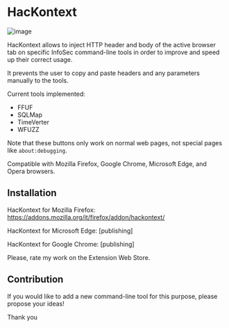# HacKontext

![image](https://user-images.githubusercontent.com/83867734/160303319-af26ce2d-2e57-44a2-a94f-5e59d71fd527.png)

HacKontext allows to inject HTTP header and body of the active browser tab on specific InfoSec command-line tools in order to improve and speed up their correct usage.

It prevents the user to copy and paste headers and any parameters manually to the tools.

Current tools implemented:
* FFUF
* SQLMap
* TimeVerter
* WFUZZ

Note that these buttons only work on normal web pages, not special pages like `about:debugging`.

Compatible with Mozilla Firefox, Google Chrome, Microsoft Edge, and Opera browsers.

## Installation

HacKontext for Mozilla Firefox: https://addons.mozilla.org/it/firefox/addon/hackontext/

HacKontext for Microsoft Edge: [publishing]

HacKontext for Google Chrome: [publishing]

Please, rate my work on the Extension Web Store.

## Contribution

If you would like to add a new command-line tool for this purpose, please propose your ideas!

Thank you
